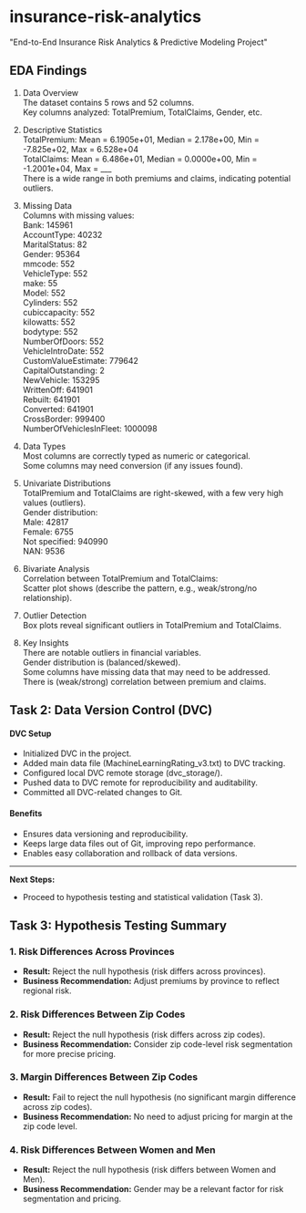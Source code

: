 # insurance-risk-analytics
"End-to-End Insurance Risk Analytics & Predictive Modeling Project"

## EDA Findings
1. Data Overview  
The dataset contains 5 rows and 52 columns.  
Key columns analyzed: TotalPremium, TotalClaims, Gender, etc.

2. Descriptive Statistics  
TotalPremium: Mean = 6.1905e+01, Median = 2.178e+00, Min = -7.825e+02, Max = 6.528e+04  
TotalClaims: Mean = 6.486e+01, Median = 0.0000e+00, Min = -1.2001e+04, Max = ___  
There is a wide range in both premiums and claims, indicating potential outliers.

3. Missing Data  
Columns with missing values:  
Bank: 145961  
AccountType: 40232  
MaritalStatus: 82  
Gender: 95364  
mmcode: 552  
VehicleType: 552  
make: 55  
Model: 552  
Cylinders: 552  
cubiccapacity: 552  
kilowatts: 552  
bodytype: 552  
NumberOfDoors: 552  
VehicleIntroDate: 552  
CustomValueEstimate: 779642  
CapitalOutstanding: 2  
NewVehicle: 153295  
WrittenOff: 641901  
Rebuilt: 641901  
Converted: 641901  
CrossBorder: 999400  
NumberOfVehiclesInFleet: 1000098  

4. Data Types  
Most columns are correctly typed as numeric or categorical.  
Some columns may need conversion (if any issues found).

5. Univariate Distributions  
TotalPremium and TotalClaims are right-skewed, with a few very high values (outliers).  
Gender distribution:  
Male: 42817  
Female: 6755  
Not specified: 940990  
NAN: 9536  

6. Bivariate Analysis  
Correlation between TotalPremium and TotalClaims:  
Scatter plot shows (describe the pattern, e.g., weak/strong/no relationship).

7. Outlier Detection  
Box plots reveal significant outliers in TotalPremium and TotalClaims.

8. Key Insights  
There are notable outliers in financial variables.  
Gender distribution is (balanced/skewed).  
Some columns have missing data that may need to be addressed.  
There is (weak/strong) correlation between premium and claims.

## Task 2: Data Version Control (DVC)

#### DVC Setup
- Initialized DVC in the project.
- Added main data file (MachineLearningRating_v3.txt) to DVC tracking.
- Configured local DVC remote storage (dvc_storage/).
- Pushed data to DVC remote for reproducibility and auditability.
- Committed all DVC-related changes to Git.

#### Benefits
- Ensures data versioning and reproducibility.
- Keeps large data files out of Git, improving repo performance.
- Enables easy collaboration and rollback of data versions.

---

**Next Steps:**  
- Proceed to hypothesis testing and statistical validation (Task 3).

## Task 3: Hypothesis Testing Summary

### 1. Risk Differences Across Provinces
- **Result:** Reject the null hypothesis (risk differs across provinces).
- **Business Recommendation:** Adjust premiums by province to reflect regional risk.

### 2. Risk Differences Between Zip Codes
- **Result:** Reject the null hypothesis (risk differs across zip codes).
- **Business Recommendation:** Consider zip code-level risk segmentation for more precise pricing.

### 3. Margin Differences Between Zip Codes
- **Result:** Fail to reject the null hypothesis (no significant margin difference across zip codes).
- **Business Recommendation:** No need to adjust pricing for margin at the zip code level.

### 4. Risk Differences Between Women and Men
- **Result:** Reject the null hypothesis (risk differs between Women and Men).
- **Business Recommendation:** Gender may be a relevant factor for risk segmentation and pricing.